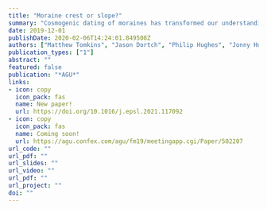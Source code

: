 ```yaml
---
title: "Moraine crest or slope?"
summary: "Cosmogenic dating of moraines has transformed our understanding of Quaternary glacial cycles. But can we improve the accuracy of cosmogenic datasets? New paper now published in *Earth and Planetary Science Letters*" 
date: 2019-12-01
publishDate: 2020-02-06T14:24:01.849508Z
authors: ["Matthew Tomkins", "Jason Dortch", "Philip Hughes", "Jonny Huck", "Raimon Pallàs", "Ángel Rodés", "James Allard", "Andrew Stimson", "Didier Bourlès", "Vincent R. Rinterknecht", "Laura Rodríguez-Rodríguez", "Vincent Jomelli", "Ramón Copons", "Iestyn Barr", "Chris Darvill"]
publication_types: ["1"]
abstract: ""
featured: false
publication: "*AGU*"
links:
- icon: copy
  icon_pack: fas
  name: New paper!
  url: https://doi.org/10.1016/j.epsl.2021.117092
- icon: copy
  icon_pack: fas
  name: Coming soon!
  url: https://agu.confex.com/agu/fm19/meetingapp.cgi/Paper/502207
url_code: ""
url_pdf: ""
url_slides: ""
url_video: ""
url_pdf: ""
url_project: ""
doi: ""
---
```


